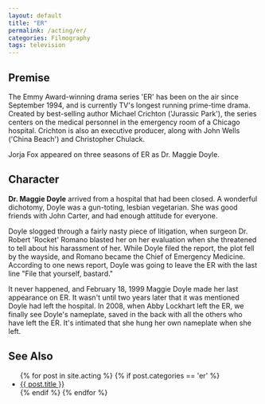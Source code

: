 ```yaml
---
layout: default
title: "ER"
permalink: /acting/er/
categories: Filmography
tags: television
---
```


## Premise

The Emmy Award-winning drama series 'ER' has been on the air since September 1994, and is currently TV's longest running prime-time drama. Created by best-selling author Michael Crichton ('Jurassic Park'), the series centers on the medical personnel in the emergency room of a Chicago hospital. Crichton is also an executive producer, along with John Wells ('China Beach') and Christopher Chulack.

Jorja Fox appeared on three seasons of ER as Dr. Maggie Doyle. 

## Character

**Dr. Maggie Doyle** arrived from a hospital that had been closed. A wonderful dichotomy, Doyle was a gun-toting, lesbian vegetarian. She was good friends with John Carter, and had enough attitude for everyone.

Doyle slogged through a fairly nasty piece of litigation, when surgeon Dr. Robert 'Rocket' Romano blasted her on her evaluation when she threatened to tell about his harassment of her. While Doyle filed the report, the plot fell by the wayside, and Romano became the Chief of Emergency Medicine. According to one news report, Doyle was going to leave the ER with the last line "File that yourself, bastard."

It never happened, and February 18, 1999 Maggie Doyle made her last appearance on ER. It wasn't until two years later that it was mentioned Doyle had left the hospital. In 2008, when Abby Lockhart left the ER, we finally see Doyle's nameplate, saved in the back with all the others who have left the ER. It's intimated that she hung her own nameplate when she left.

## See Also

<ul>
	{% for post in site.acting %}
		{% if post.categories == 'er' %}
			<li><a href="{{ site.baseurl }}{{ post.url }}">{{ post.title }}</a></li>
		{% endif %}
	{% endfor %}
</ul>